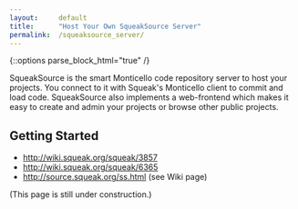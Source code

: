 ```yaml
---
layout:     default
title:      "Host Your Own SqueakSource Server"
permalink:  /squeaksource_server/
---
```

{::options parse_block_html="true" /}

SqueakSource is the smart Monticello code repository server to host your projects. You connect to it with Squeak's Monticello client to commit and load code. SqueakSource also implements a web-frontend which makes it easy to create and admin your projects or browse other public projects.

<div class="row">
<div class="col-md-6 col-lg-6">

## Getting Started

* <http://wiki.squeak.org/squeak/3857>
* <http://wiki.squeak.org/squeak/6365>
* <http://source.squeak.org/ss.html> (see Wiki page)

(This page is still under construction.)

</div>
</div>
